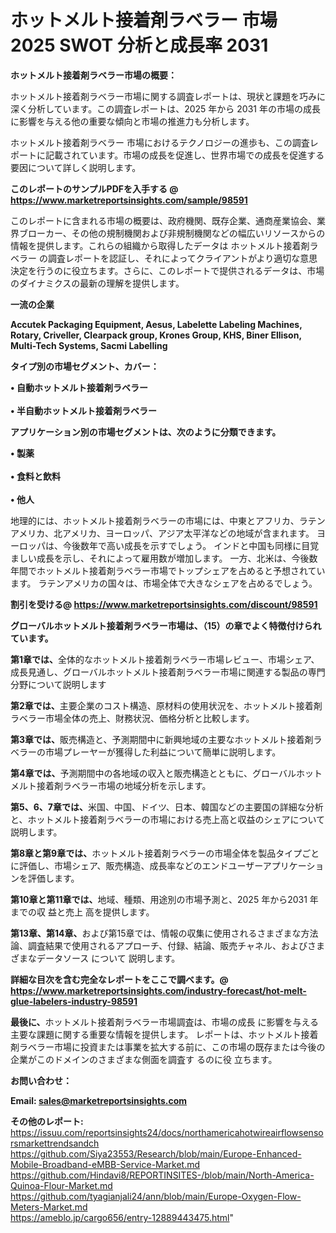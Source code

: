 # ホットメルト接着剤ラベラー 市場 2025 SWOT 分析と成長率 2031

<strong><b>ホットメルト接着剤ラベラー市場の概要：</b></strong>

ホットメルト接着剤ラベラー市場に関する調査レポートは、現状と課題を巧みに深く分析しています。この調査レポートは、2025 年から 2031 年の市場の成長に影響を与える他の重要な傾向と市場の推進力も分析します。

ホットメルト接着剤ラベラー 市場におけるテクノロジーの進歩も、この調査レポートに記載されています。市場の成長を促進し、世界市場での成長を促進する要因について詳しく説明します。

<strong>このレポートのサンプルPDFを入手する @ <a href=https://www.marketreportsinsights.com/sample/98591>https://www.marketreportsinsights.com/sample/98591</a></strong>

このレポートに含まれる市場の概要は、政府機関、既存企業、通商産業協会、業界ブローカー、その他の規制機関および非規制機関などの幅広いリソースからの情報を提供します。これらの組織から取得したデータは ホットメルト接着剤ラベラー の調査レポートを認証し、それによってクライアントがより適切な意思決定を行うのに役立ちます。さらに、このレポートで提供されるデータは、市場のダイナミクスの最新の理解を提供します。

<strong>一流の企業</strong>

<strong><b>Accutek Packaging Equipment, Aesus, Labelette Labeling Machines, Rotary, Criveller, Clearpack group, Krones Group, KHS, Biner Ellison, Multi-Tech Systems, Sacmi Labelling</b></strong>

<strong><b>タイプ別の市場セグメント、カバー：</b></strong>

<strong>• 自動ホットメルト接着剤ラベラー<br><br>• 半自動ホットメルト接着剤ラベラー</strong>

<strong><b>アプリケーション別の市場セグメントは、次のように分類できます。</b></strong>

<strong>• 製薬<br><br>• 食料と飲料<br><br>• 他人</strong>

 地理的には、ホットメルト接着剤ラベラーの市場には、中東とアフリカ、ラテンアメリカ、北アメリカ、ヨーロッパ、アジア太平洋などの地域が含まれます。 ヨーロッパは、今後数年で高い成長を示すでしょう。 インドと中国も同様に目覚ましい成長を示し、それによって雇用数が増加します。 一方、北米は、今後数年間でホットメルト接着剤ラベラー市場でトップシェアを占めると予想されています。 ラテンアメリカの国々は、市場全体で大きなシェアを占めるでしょう。

<strong>割引を受ける@ <a href=https://www.marketreportsinsights.com/discount/98591>https://www.marketreportsinsights.com/discount/98591</a></strong>

<strong><b>グローバルホットメルト接着剤ラベラー市場は、（15）の章でよく特徴付けられています。</b></strong>

<strong><b>第</b></strong><strong><b>1章では、</b></strong>全体的なホットメルト接着剤ラベラー市場レビュー、市場シェア、成長見通し、グローバルホットメルト接着剤ラベラー市場に関連する製品の専門分野について説明します

<strong><b>第2章では、</b></strong>主要企業のコスト構造、原材料の使用状況を、ホットメルト接着剤ラベラー市場全体の売上、財務状況、価格分析と比較します。

<strong><b>第3章では、</b></strong>販売構造と、予測期間中に新興地域の主要なホットメルト接着剤ラベラーの市場プレーヤーが獲得した利益について簡単に説明します。

<strong><b>第4章では、</b></strong>予測期間中の各地域の収入と販売構造とともに、グローバルホットメルト接着剤ラベラー市場の地域分析を示します。

<strong><b>第5、6、7章では、</b></strong>米国、中国、ドイツ、日本、韓国などの主要国の詳細な分析と、ホットメルト接着剤ラベラーの市場における売上高と収益のシェアについて説明します。

<strong><b>第8章と第9章では、</b></strong>ホットメルト接着剤ラベラーの市場全体を製品タイプごとに評価し、市場シェア、販売構造、成長率などのエンドユーザーアプリケーションを評価します。

<strong><b>第10章と第11章では、</b></strong>地域、種類、用途別の市場予測と、2025 年から2031 年までの収 益と売上 高を提供します。

<strong><b>第13章、第14章、</b></strong>および第15章では、情報の収集に使用されるさまざまな方法論、調査結果で使用されるアプローチ、付録、結論、販売チャネル、およびさまざまなデータソース について 説明します。

<strong>詳細な目次を含む完全なレポートをここで調べます。@ <a href=https://www.marketreportsinsights.com/industry-forecast/hot-melt-glue-labelers-industry-98591>https://www.marketreportsinsights.com/industry-forecast/hot-melt-glue-labelers-industry-98591</a></strong>

<strong><b>最後に、</b></strong>ホットメルト接着剤ラベラー市場調査は、市場の成長 に影響を</a>与える主要な課題に関する重要な情報を提供します。 レポートは、ホットメルト接着剤ラベラー市場に投資または事業を拡大する前に、この市場の既存または今後の企業がこのドメインのさまざまな側面を調査す るのに役 立ちます。

<strong><b>お問い合わせ：</b></strong>

<strong>Email: </strong><a href=mailto:sales@marketreportsinsights.com><strong>sales@marketreportsinsights.com</strong></a>

<strong>その他のレポート:</strong>
<br>
<a href=https://issuu.com/reportsinsights24/docs/northamericahotwireairflowsensorsmarkettrendsandch>https://issuu.com/reportsinsights24/docs/northamericahotwireairflowsensorsmarkettrendsandch</a>
<br>
<a href=https://github.com/Siya23553/Research/blob/main/Europe-Enhanced-Mobile-Broadband-eMBB-Service-Market.md>https://github.com/Siya23553/Research/blob/main/Europe-Enhanced-Mobile-Broadband-eMBB-Service-Market.md</a>
<br>
<a href=https://github.com/Hindavi8/REPORTINSITES-/blob/main/North-America-Quinoa-Flour-Market.md>https://github.com/Hindavi8/REPORTINSITES-/blob/main/North-America-Quinoa-Flour-Market.md</a>
<br>
<a href=https://github.com/tyagianjali24/ann/blob/main/Europe-Oxygen-Flow-Meters-Market.md>https://github.com/tyagianjali24/ann/blob/main/Europe-Oxygen-Flow-Meters-Market.md</a>
<br>
<a href=https://ameblo.jp/cargo656/entry-12889443475.html>https://ameblo.jp/cargo656/entry-12889443475.html</a>"
